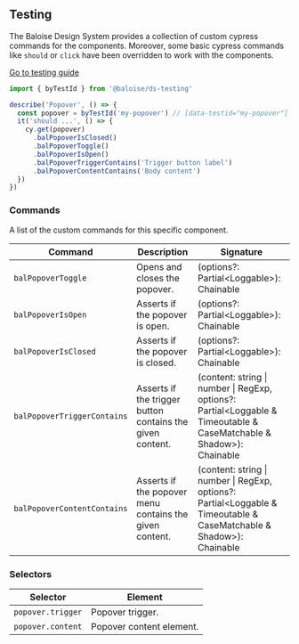 ## Testing

The Baloise Design System provides a collection of custom cypress commands for the components. Moreover, some basic cypress commands like `should` or `click` have been overridden to work with the components.

<a class="sb-unstyled button is-primary" href="../?path=/docs/development-testing--documentation">Go to testing guide</a>

<!-- START: human documentation -->

```typescript
import { byTestId } from '@baloise/ds-testing'

describe('Popover', () => {
  const popover = byTestId('my-popover') // [data-testid="my-popover"]
  it('should ...', () => {
    cy.get(popover)
      .balPopoverIsClosed()
      .balPopoverToggle()
      .balPopoverIsOpen()
      .balPopoverTriggerContains('Trigger button label')
      .balPopoverContentContains('Body content')
  })
})
```

<!-- END: human documentation -->

### Commands

A list of the custom commands for this specific component.

| Command                     | Description                                               | Signature                                                                                                             |
| --------------------------- | --------------------------------------------------------- | --------------------------------------------------------------------------------------------------------------------- |
| `balPopoverToggle`          | Opens and closes the popover.                             | (options?: Partial\<Loggable>): Chainable                                                                             |
| `balPopoverIsOpen`          | Asserts if the popover is open.                           | (options?: Partial\<Loggable>): Chainable                                                                             |
| `balPopoverIsClosed`        | Asserts if the popover is closed.                         | (options?: Partial\<Loggable>): Chainable                                                                             |
| `balPopoverTriggerContains` | Asserts if the trigger button contains the given content. | (content: string \| number \| RegExp, options?: Partial\<Loggable & Timeoutable & CaseMatchable & Shadow>): Chainable |
| `balPopoverContentContains` | Asserts if the popover menu contains the given content.   | (content: string \| number \| RegExp, options?: Partial\<Loggable & Timeoutable & CaseMatchable & Shadow>): Chainable |


### Selectors

| Selector          | Element                  |
| ----------------- | ------------------------ |
| `popover.trigger` | Popover trigger.         |
| `popover.content` | Popover content element. |

